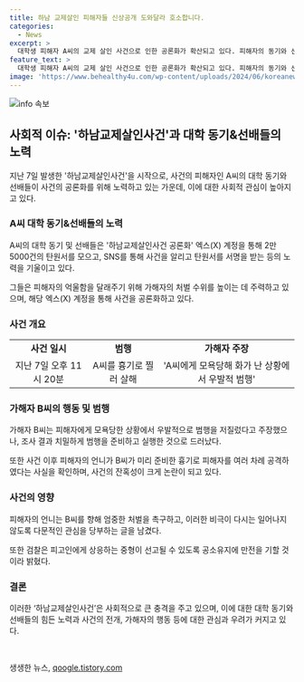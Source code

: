 ```yaml
---
title: 하남 교제살인 피해자들 신상공개 도와달라 호소합니다.
categories:
  - News
excerpt: >
  대학생 피해자 A씨의 교제 살인 사건으로 인한 공론화가 확산되고 있다. 피해자의 동기와 선배들은 가해자의 처벌을 강화하는 탄원서를 교체사건 공론화(X) 계정을 통해 촉구하고 있다. 20살의 피해자는 가해자에게 무참히 살해당했고, 이에 대해 가해자의 신상 공개를 요구하며 교제 살인에 대한 법률조차 부족하다고 지적했다. 사건 발생 후 가해자는 철저한 범행을 준비하고 동생을 목격한 가해자의 가족은 충분한 처벌을 요구하고 있다. 하남교제살인사건에 대한 첫 재판은 곧 개최될 예정이다. (단어수: 133)
feature_text: >
  대학생 피해자 A씨의 교제 살인 사건으로 인한 공론화가 확산되고 있다. 피해자의 동기와 선배들은 가해자의 처벌을 강화하는 탄원서를 교체사건 공론화(X) 계정을 통해 촉구하고 있다. 20살의 피해자는 가해자에게 무참히 살해당했고, 이에 대해 가해자의 신상 공개를 요구하며 교제 살인에 대한 법률조차 부족하다고 지적했다. 사건 발생 후 가해자는 철저한 범행을 준비하고 동생을 목격한 가해자의 가족은 충분한 처벌을 요구하고 있다. 하남교제살인사건에 대한 첫 재판은 곧 개최될 예정이다. (단어수: 133)
image: 'https://www.behealthy4u.com/wp-content/uploads/2024/06/koreanews.jpg'
---
```


<p><img src="https://www.behealthy4u.com/wp-content/uploads/2024/06/koreanews.jpg" alt="info 속보" /></p>

<h2 data-ke-size="size26">사회적 이슈: '하남교제살인사건'과 대학 동기&선배들의 노력</h2>

<p data-ke-size="size16">지난 7일 발생한 '하남교제살인사건'을 시작으로, 사건의 피해자인 A씨의 대학 동기와 선배들이 사건의 공론화를 위해 노력하고 있는 가운데, 이에 대한 사회적 관심이 높아지고 있다.</p>

<h3><b>A씨 대학 동기&선배들의 노력</b></h3>

<p data-ke-size="size16">A씨의 대학 동기 및 선배들은 '하남교제살인사건 공론화' 엑스(X) 계정을 통해 2만5000건의 탄원서를 모으고, SNS를 통해 사건을 알리고 탄원서를 서명을 받는 등의 노력을 기울이고 있다.</p>

<p data-ke-size="size16">그들은 피해자의 억울함을 달래주기 위해 가해자의 처벌 수위를 높이는 데 주력하고 있으며, 해당 엑스(X) 계정을 통해 사건을 공론화하고 있다.</p>

<h3><b>사건 개요</b></h3>

<table>
    <tr>
        <td style="text-align: center; height: 17px;"><b>사건 일시</b></td>
        <td style="text-align: center; height: 17px;"><b>범행</b></td>
        <td style="text-align: center; height: 17px;"><b>가해자 주장</b></td>
    </tr>
    <tr>
        <td style="text-align: center; height: 17px;">지난 7일 오후 11시 20분</td>
        <td style="text-align: center; height: 17px;">A씨를 흉기로 찔러 살해</td>
        <td style="text-align: center; height: 17px;">'A씨에게 모욕당해 화가 난 상황에서 우발적 범행'</td>
    </tr>
</table>

<h3><b>가해자 B씨의 행동 및 범행</b></h3>

<p data-ke-size="size16">가해자 B씨는 피해자에게 모욕당한 상황에서 우발적으로 범행을 저질렀다고 주장했으나, 조사 결과 치밀하게 범행을 준비하고 실행한 것으로 드러났다.</p>

<p data-ke-size="size16">또한 사건 이후 피해자의 언니가 B씨가 미리 준비한 흉기로 피해자를 여러 차례 공격하였다는 사실을 확인하며, 사건의 잔혹성이 크게 논란이 되고 있다.</p>

<h3><b>사건의 영향</b></h3>

<p data-ke-size="size16">피해자의 언니는 B씨를 향해 엄중한 처벌을 촉구하고, 이러한 비극이 다시는 일어나지 않도록 다문적인 관심을 당부하는 글을 남겼다.</p>

<p data-ke-size="size16">또한 검찰은 피고인에게 상응하는 중형이 선고될 수 있도록 공소유지에 만전을 기할 것이라 밝혔다.</p>

<h3><b>결론</b></h3>

<p data-ke-size="size16">이러한 ‘하남교제살인사건’은 사회적으로 큰 충격을 주고 있으며, 이에 대한 대학 동기와 선배들의 힘든 노력과 사건의 전개, 가해자의 행동 등에 대한 관심과 우려가 커지고 있다.</p>

<p data-ke-size="size16">&nbsp;</p>
생생한 뉴스, <a href="https://qoogle.tistory.com" rel="dofollow">qoogle.tistory.com</a>


